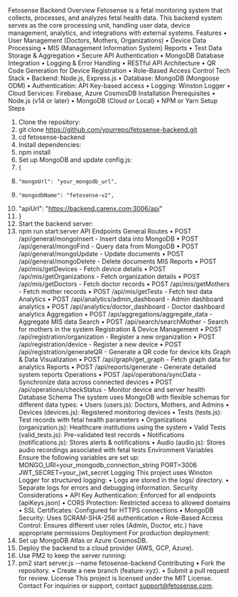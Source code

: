 Fetosense Backend
Overview
Fetosense is a fetal monitoring system that collects, processes, and analyzes fetal health data. This backend system serves as the core processing unit, handling user data, device management, analytics, and integrations with external systems.
Features
•	User Management (Doctors, Mothers, Organizations)
•	Device Data Processing
•	MIS (Management Information System) Reports
•	Test Data Storage & Aggregation
•	Secure API Authentication
•	MongoDB Database Integration
•	Logging & Error Handling
•	RESTful API Architecture
•	QR Code Generation for Device Registration
•	Role-Based Access Control
Tech Stack
•	Backend: Node.js, Express.js
•	Database: MongoDB (Mongoose ODM)
•	Authentication: API Key-based access
•	Logging: Winston Logger
•	Cloud Services: Firebase, Azure CosmosDB
Installation
Prerequisites
•	Node.js (v14 or later)
•	MongoDB (Cloud or Local)
•	NPM or Yarn
Setup Steps
1.	Clone the repository: 
2.	git clone https://github.com/yourrepo/fetosense-backend.git
3.	cd fetosense-backend
4.	Install dependencies: 
5.	npm install
6.	Set up MongoDB and update config.js: 
7.	{
8.	   "mongoUrl": "your_mongodb_url",
9.	   "mongodbName": "fetosense-v2",
10.	   "apiUrl": "https://backend.carenx.com:3006/api"
11.	}
12.	Start the backend server: 
13.	npm run start:server
API Endpoints
General Routes
•	POST /api/general/mongoInsert - Insert data into MongoDB
•	POST /api/general/mongoFind - Query data from MongoDB
•	POST /api/general/mongoUpdate - Update documents
•	POST /api/general/mongoDelete - Delete documents
MIS Reports
•	POST /api/mis/getDevices - Fetch device details
•	POST /api/mis/getOrganizations - Fetch organization details
•	POST /api/mis/getDoctors - Fetch doctor records
•	POST /api/mis/getMothers - Fetch mother records
•	POST /api/mis/getTests - Fetch test data
Analytics
•	POST /api/analytics/admin_dashboard - Admin dashboard analytics
•	POST /api/analytics/doctor_dashboard - Doctor dashboard analytics
Aggregation
•	POST /api/aggregations/aggregate_data - Aggregate MIS data
Search
•	POST /api/search/searchMother - Search for mothers in the system
Registration & Device Management
•	POST /api/registration/organization - Register a new organization
•	POST /api/registration/device - Register a new device
•	POST /api/registration/generateQR - Generate a QR code for device kits
Graph & Data Visualization
•	POST /api/graph/get_graph - Fetch graph data for analytics
Reports
•	POST /api/reports/generate - Generate detailed system reports
Operations
•	POST /api/operations/syncData - Synchronize data across connected devices
•	POST /api/operations/checkStatus - Monitor device and server health
Database Schema
The system uses MongoDB with flexible schemas for different data types:
•	Users (users.js): Doctors, Mothers, and Admins
•	Devices (devices.js): Registered monitoring devices
•	Tests (tests.js): Test records with fetal health parameters
•	Organizations (organization.js): Healthcare institutions using the system
•	Valid Tests (valid_tests.js): Pre-validated test records
•	Notifications (notifications.js): Stores alerts & notifications
•	Audio (audio.js): Stores audio recordings associated with fetal tests
Environment Variables
Ensure the following variables are set up:
MONGO_URI=your_mongodb_connection_string
PORT=3006
JWT_SECRET=your_jwt_secret
Logging
This project uses Winston Logger for structured logging:
•	Logs are stored in the logs/ directory.
•	Separate logs for errors and debugging information.
Security Considerations
•	API Key Authentication: Enforced for all endpoints (apiKeys.json)
•	CORS Protection: Restricted access to allowed domains
•	SSL Certificates: Configured for HTTPS connections
•	MongoDB Security: Uses SCRAM-SHA-256 authentication
•	Role-Based Access Control: Ensures different user roles (Admin, Doctor, etc.) have appropriate permissions
Deployment
For production deployment:
1.	Set up MongoDB Atlas or Azure CosmosDB.
2.	Deploy the backend to a cloud provider (AWS, GCP, Azure).
3.	Use PM2 to keep the server running: 
4.	pm2 start server.js --name fetosense-backend
Contributing
•	Fork the repository.
•	Create a new branch (feature-xyz).
•	Submit a pull request for review.
License
This project is licensed under the MIT License.
Contact
For inquiries or support, contact support@fetosense.com.


